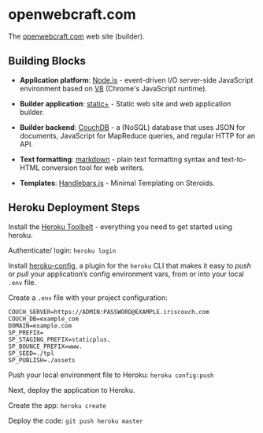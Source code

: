 # openwebcraft.com

The [openwebcraft.com][openwebcraft.com] web site (builder).

## Building Blocks

- **Application platform**: [Node.js][nodejs] - event-driven I/O server-side JavaScript environment based on [V8][v8] (Chrome's JavaScript runtime).

- **Builder application**: [static+][static-plus] -  Static web site and web application builder.

- **Builder backend**: [CouchDB][couchdb] - a (NoSQL) database
that uses JSON for documents, JavaScript for MapReduce queries, and regular HTTP for an API.

- **Text formatting**: [markdown][markdown] - plain text formatting syntax and text-to-HTML conversion tool for web writers.

- **Templates**: [Handlebars.js][handlebarsjs] - Minimal Templating on Steroids.

## Heroku Deployment Steps

Install the [Heroku Toolbelt][heroku-toolbelt] - everything you need to get started using heroku.

Authenticate/ login: `heroku login`

Install [heroku-config][heroku-config], a plugin for the `heroku` CLI that makes it easy to *push* or *pull* your application’s config environment vars, from or into your local `.env` file.

Create a `.env` file with your project configuration:

    COUCH_SERVER=https://ADMIN:PASSWORD@EXAMPLE.iriscouch.com
    COUCH_DB=example_com
    DOMAIN=example.com
    SP_PREFIX=
    SP_STAGING_PREFIX=staticplus.
    SP_BOUNCE_PREFIX=www.
    SP_SEED=./tpl
    SP_PUBLISH=./assets

Push your local environment file to Heroku: `heroku config:push`

Next, deploy the application to Heroku.

Create the app: `heroku create`

Deploy the code: `git push heroku master`


[openwebcraft.com]: http://openwebcraft.com "openwebcraft.com"
[static-plus]: https://github.com/iriscouch/static-plus "static+"
[couchdb]: http://couchdb.apache.org "CouchDB"
[nodejs]: http://nodejs.org "Node.js"
[v8]: http://code.google.com/p/v8/ "V8 JavaScript Engine"
[markdown]: http://daringfireball.net/projects/markdown/ "Markdown"
[handlebarsjs]: http://handlebarsjs.com "Handlebars.js"
[heroku-toolbelt]: https://toolbelt.heroku.com "heroku toolbelt"
[heroku-config]: https://github.com/ddollar/heroku-config "heroku-config"


